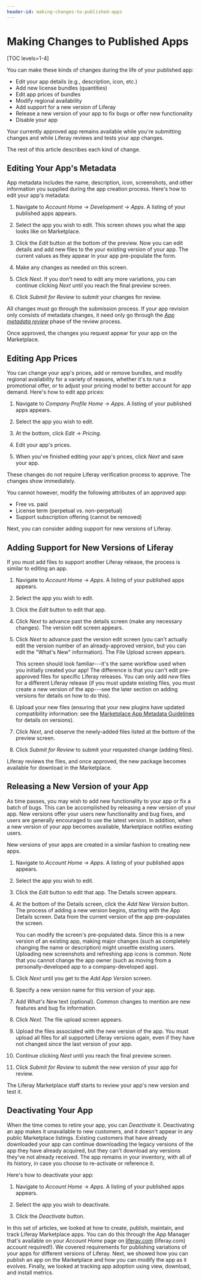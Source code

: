 ```yaml
---
header-id: making-changes-to-published-apps
---
```


# Making Changes to Published Apps

[TOC levels=1-4]

You can make these kinds of changes during the life of your published app:

- Edit your app details (e.g., description, icon, etc.)
- Add new license bundles (quantities)
- Edit app prices of bundles
- Modify regional availability
- Add support for a new version of Liferay
- Release a new version of your app to fix bugs or offer new functionality
- Disable your app

Your currently approved app remains available while you're submitting changes
and while Liferay reviews and tests your app changes. 

The rest of this article describes each kind of change. 

## Editing Your App's Metadata

App metadata includes the name, description, icon, screenshots, and other
information you supplied during the app creation process. Here's how to edit
your app's metadata:

1.  Navigate to *Account Home* &rarr; *Development* &rarr; *Apps*. A listing of 
    your published apps appears. 

2.  Select the app you wish to edit. This screen shows you what the app looks 
    like on Marketplace. 

3.  Click the *Edit* button at the bottom of the preview. Now you can edit 
    details and add new files to the your existing version of your app. The
    current values as they appear in your app pre-populate the form. 

4.  Make any changes as needed on this screen.

5.  Click *Next*. If you don't need to edit any more variations, you can 
    continue clicking *Next* until you reach the final preview screen.

6.  Click *Submit for Review* to submit your changes for review.

All changes must go through the submission process. If your app revision only
consists of metadata changes, it need only go through the 
[*App metadata review*](/how-to-publish/-/knowledge_base/publish/understanding-the-app-review-process)
phase of the review process. 

Once approved, the changes you request appear for your app on the Marketplace.

## Editing App Prices

You can change your app's prices, add or remove bundles, and modify regional
availability for a variety of reasons, whether it's to run a promotional offer,
or to adjust your pricing model to better account for app demand. Here's how to
edit app prices:

1.  Navigate to *Company Profile Home* &rarr; *Apps*. A listing of your 
    published apps appears. 

2.  Select the app you wish to edit.

3.  At the bottom, click *Edit* &rarr; *Pricing*.

4.  Edit your app's prices.

5.  When you've finished editing your app's prices, click *Next* and save your 
    app. 

These changes do not require Liferay verification process to approve. The
changes show immediately. 

You cannot however, modify the following attributes of an approved app: 

- Free vs. paid
- License term (perpetual vs. non-perpetual)
- Support subscription offering (cannot be removed)

Next, you can consider adding support for new versions of Liferay. 

## Adding Support for New Versions of Liferay

If you must add files to support another Liferay release, the process is similar
to editing an app.

1.  Navigate to *Account Home* &rarr; *Apps*. A listing of your published apps 
    appears. 

2.  Select the app you wish to edit. 

3.  Click the *Edit* button to edit that app. 

4.  Click *Next* to advance past the details screen (make any necessary 
    changes). The version edit screen appears. 

5.  Click *Next* to advance past the version edit screen (you can't actually 
    edit the version number of an already-approved version, but you can edit the
    "What's New" information). The File Upload screen appears.

    This screen should look familiar---it's the same workflow used when you
    initially created your app! The difference is that you can't edit
    pre-approved files for specific Liferay releases. You can only add *new*
    files for a different Liferay release (if you must update existing files,
    you must create a new version of the app---see the later section on adding
    versions for details on how to do this).

6.  Upload your new files (ensuring that your new plugins have updated 
    compatibility information: see the
    [Marketplace App Metadata Guidelines](/how-to-publish/-/knowledge_base/publish/preparing-your-app)
    for details on versions). 

7.  Click *Next*, and observe the newly-added files listed at the bottom of the 
    preview screen.

8.  Click *Submit for Review* to submit your requested change (adding files). 

Liferay reviews the files, and once approved, the new package becomes available
for download in the Marketplace.

## Releasing a New Version of your App

As time passes, you may wish to add new functionality to your app or fix a batch
of bugs. This can be accomplished by releasing a new version of your app. New
versions offer your users new functionality and bug fixes, and users are
generally encouraged to use the latest version. In addition, when a new version
of your app becomes available, Marketplace notifies existing users. 

New versions of your apps are created in a similar fashion to creating new apps.

1.  Navigate to *Account Home* &rarr; *Apps*. A listing of your published apps 
    appears. 

2.  Select the app you wish to edit. 

3.  Click the *Edit* button to edit that app. The Details screen appears.

4.  At the bottom of the Details screen, click the *Add New Version* button. The
    process of adding a new version begins, starting with the App Details
    screen. Data from the current version of the app pre-populates the screen. 

    You can modify the screen's pre-populated data. Since this is a new version
    of an existing app, making major changes (such as completely changing the
    name or description) might unsettle existing users. Uploading new
    screenshots and refreshing app icons is common. Note that you cannot change
    the app owner (such as moving from a personally-developed app to a
    company-developed app).

5.  Click *Next* until you get to the *Add App Version* screen. 

6.  Specify a new version name for this version of your app.

7.  Add *What's New* text (optional). Common changes to mention are new features
    and bug fix information. 

8.  Click *Next*. The file upload screen appears. 

9.  Upload the files associated with the new version of the app. You must upload
    all files for all supported Liferay versions again, even if they have not
    changed since the last version of your app. 

10. Continue clicking *Next* until you reach the final preview screen.
 
11. Click *Submit for Review* to submit the new version of your app for review.

The Liferay Marketplace staff starts to review your app's new version and test
it. 

## Deactivating Your App

When the time comes to retire your app, you can *Deactivate* it. Deactivating an
app makes it unavailable to new customers, and it doesn't appear in any public
Marketplace listings. Existing customers that have already downloaded your app
can continue downloading the legacy versions of the app they have already
acquired, but they can't download any versions they've not already received. The
app remains in your inventory, with all of its history, in case you choose to
re-activate or reference it.

Here's how to deactivate your app:

1.  Navigate to *Account Home* &rarr; *Apps*. A listing of your published apps 
    appears. 

2.  Select the app you wish to deactivate. 

3.  Click the *Deactivate* button. 

In this set of articles, we looked at how to create, publish, maintain, and
track Liferay Marketplace apps. You can do this through the App Manager that's
available on your *Account Home* page on [liferay.com](http://liferay.com)
(liferay.com) account required!). We covered requirements for publishing
variations of your apps for different versions of Liferay. Next, we showed how
you can publish an app on the Marketplace and how you can modify the app as it
evolves. Finally, we looked at tracking app adoption using view, download, and
install metrics.
